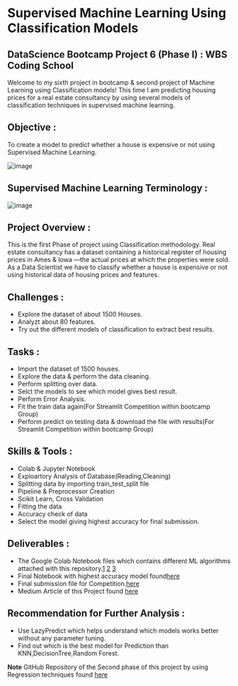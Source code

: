 # Supervised Machine Learning Using Classification Models

## DataScience Bootcamp Project 6 (Phase I) : WBS Coding School
Welcome to my sixth project in bootcamp & second project of Machine Learning using Classification models! This time I am predicting housing prices for a real estate consultancy by using several models of classification techniques in supervised machine learning.

## Objective :
To create a model to predict whether a house is expensive or not using Supervised Machine Learning.

![image](https://github.com/PriyankaSPawar/Data-Science-Supervised_Machine_Learning-Classification_Prediction_of_Housing_Prices/assets/168557945/047c4b7d-f02a-4f7d-99fe-49f0f6b8b064)


## Supervised Machine Learning Terminology :
![image](https://github.com/PriyankaSPawar/Data-Science-Supervised_Machine_Learning-Classification_Prediction_of_Housing_Prices/assets/168557945/922f2d1d-b09e-450b-b956-f5ea67edfa4c)


## Project Overview :
This is the first Phase of project using Classification methodology. Real estate consultancy has a dataset containing a historical register of housing prices in Ames & Iowa —the actual prices at which the properties were sold. As a Data Scientist we have to classify whether a house is expensive or not using historical data of housing prices and features.

## Challenges :
- Explore the dataset of about 1500 Houses.
- Analyzt about 80 features.
- Try out the different models of classification to extract best results.

## Tasks :
- Import the dataset of 1500 houses.
- Explore the data & perform the data cleaning.
- Perform splitting over data.
- Selct the models to see which model gives best result.
- Perform Error Analysis.
- Fit the train data again(For Streamlit Competition within bootcamp Group)
- Perform predict on testing data & download the file with results(For Streamlit Competition within bootcamp Group)

## Skills & Tools :
- Colab & Jupyter Notebook
- Exploartory Analysis of Database(Reading,Cleaning)
- Splitting data by importing train_test_split file
- Pipeline & Preprocessor Creation
- Scikit Learn, Cross Validation
- Fitting the data
- Accuracy check of data
- Select the model giving highest accuracy for final submission.


## Deliverables : 
- The Google Colab Notebook files which contains different ML algorithms attached with this repository.[1](https://github.com/PriyankaSPawar/Data-Science-Supervised_Machine_Learning-Classification_Prediction_of_Housing_Prices/blob/main/I-Housing_Project%20-Using_Decision%20tree_grid.ipynb)
  [2](https://github.com/PriyankaSPawar/Data-Science-Supervised_Machine_Learning-Classification_Prediction_of_Housing_Prices/blob/main/II-Housing_Project-Using_one_hot_encoding.ipynb)
  [3](https://github.com/PriyankaSPawar/Data-Science-Supervised_Machine_Learning-Classification_Prediction_of_Housing_Prices/blob/main/III-Housing_Project-Using_Ordinal_encoding.ipynb)
- Final Notebook with highest accuracy model found[here](https://github.com/PriyankaSPawar/Data-Science-Supervised_Machine_Learning-Classification_Prediction_of_Housing_Prices/blob/main/Final_Housing_Project_File.ipynb)
- Final submission file for Competition.[here](https://github.com/PriyankaSPawar/Data-Science-Supervised_Machine_Learning-Classification_Prediction_of_Housing_Prices/blob/main/Final_submission_Strimlit_Competition.csv)
- Medium Article of this Project found [here]()

## Recommendation for Further Analysis :
- Use LazyPredict which helps understand which models works better without any parameter tuning.
- Find out which is the best model for Prediction than KNN,DecisionTree,Random Forest.

**Note** GitHub Repository of the Second phase of this project by using Regression techniques found [here]()
